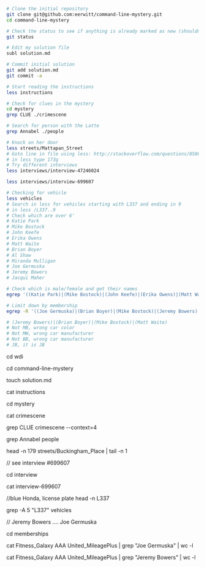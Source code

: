 ```zsh
# Clone the initial repository
git clone git@github.com:eerwitt/command-line-mystery.git
cd command-line-mystery

# Check the status to see if anything is already marked as new (shouldn't be)
git status

# Edit my solution file
subl solution.md

# Commit initial solution
git add solution.md
git commit -a

# Start reading the instructions
less instructions

# Check for clues in the mystery
cd mystery
grep CLUE ./crimescene

# Search for person with the Latte
grep Annabel ./people

# Knock on her door
less streets/Mattapan_Street
# Goto line in file using less: http://stackoverflow.com/questions/8586648/going-to-a-specific-line-number-using-less-in-unix
# in less type 173g
# Try different interviews
less interviews/interview-47246024

less interviews/interview-699607

# Checking for vehicle
less vehicles
# Search in less for vehicles starting with L337 and ending in 9
# in less /L337..9
# Check which are over 6'
# Katie Park
# Mike Bostock
# John Keefe
# Erika Owens
# Matt Waite
# Brian Boyer
# Al Shaw
# Miranda Mulligan
# Joe Germuska
# Jeremy Bowers
# Jacqui Maher

# Check which is male/female and get their names
egrep '((Katie Park)|(Mike Bostock)|(John Keefe)|(Erika Owens)|(Matt Waite)|(Brian Boyer)|(Al Shaw)|(Miranda Mulligan)|(Joe Germuska)|(Jeremy Bowers)|(Jacqui Maher))' ./people | grep '\tM\t' | cut -f1

# Limit down by membership
egrep -R '((Joe Germuska)|(Brian Boyer)|(Mike Bostock)|(Jeremy Bowers)|(John Keefe)|(Al Shaw)|(Matt Waite))' ./memberships

# (Jeremy Bowers)|(Brian Boyer)|(Mike Bostock)|(Matt Waite)
# Not MB, wrong car color
# Not MW, wrong car manufacturer
# Not BB, wrong car manufacturer
# JB, it is JB
```

cd wdi

cd command-line-mystery

touch solution.md

cat instructions

cd mystery

cat crimescene

grep CLUE crimescene --context=4

grep Annabel people

head -n 179 streets/Buckingham_Place | tail -n 1

// see interview #699607

cd interview

cat interview-699607

//blue Honda, license plate head -n L337

grep -A 5 "L337" vehicles

// Jeremy Bowers .... Joe Germuska

cd memberships

cat Fitness_Galaxy AAA United_MileagePlus | grep "Joe Germuska" | wc -l

cat Fitness_Galaxy AAA United_MileagePlus | grep "Jeremy Bowers" | wc -l

